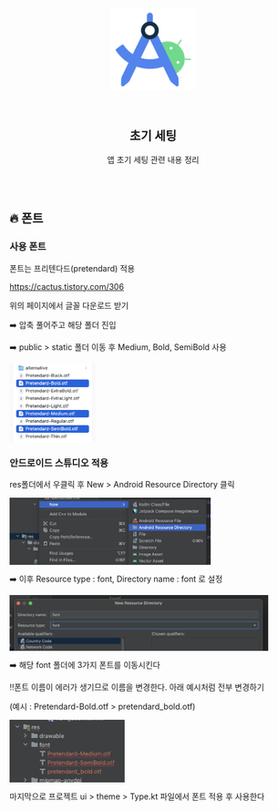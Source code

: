 <div align="center">
  <p>
    <img src="../README.assets/studio.png">
  </p>
  <br>
  <h2>초기 세팅</h2>
  <p>앱 초기 세팅 관련 내용 정리</p>
  <br>
  <br>
</div>



## 🔥 폰트

### 사용 폰트

폰트는 프리텐다드(pretendard) 적용

https://cactus.tistory.com/306

위의 페이지에서 글꼴 다운로드 받기

➡️ 압축 풀어주고 해당 폴더 진입

➡️ public > static 폴더 이동 후 Medium, Bold, SemiBold 사용

<img src="../README.assets/font.png" alt="font" align="center" width="30%" />

<br>

### 안드로이드 스튜디오 적용

res폴더에서 우클릭 후 New > Android Resource Directory 클릭

<img src="../README.assets/font2.png" alt="font2" align="center" width="70%" />

<br>

➡️ 이후 Resource type : font, Directory name : font 로 설정

<img src="../README.assets/font3.png" alt="font3" align="center" width="90%" />

<br>

➡️ 해당 font 폴더에 3가지 폰트를 이동시킨다

‼️폰트 이름이 에러가 생기므로 이름을 변경한다. 아래 예시처럼 전부 변경하기

(예시 : Pretendard-Bold.otf > pretendard_bold.otf)

<img src="../README.assets/font4.png" alt="font4" align="center" width="40%" />

<br>

마지막으로 프로젝트 ui > theme > Type.kt 파일에서 폰트 적용 후 사용한다
